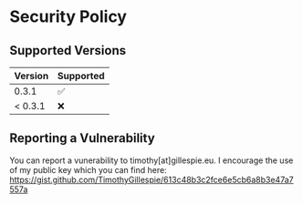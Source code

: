 # Security Policy

## Supported Versions

| Version | Supported          |
| ------- | ------------------ |
| 0.3.1   | :white_check_mark: |
| < 0.3.1   | :x:                |

## Reporting a Vulnerability

You can report a vunerability to timothy[at]gillespie.eu. I encourage the use of my public key which you can find here:
https://gist.github.com/TimothyGillespie/613c48b3c2fce6e5cb6a8b3e47a7557a
